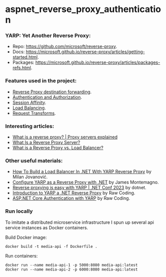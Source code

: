# aspnet_reverse_proxy_authentication

### YARP: Yet Another Reverse Proxy:

- Repo: https://github.com/microsoft/reverse-proxy.
- Docs: https://microsoft.github.io/reverse-proxy/articles/getting-started.html.
- Packages: https://microsoft.github.io/reverse-proxy/articles/packages-refs.html.

### Features used in the project:

- [Reverse Proxy destination forwarding](https://microsoft.github.io/reverse-proxy/articles/config-files.html).
- [Authentication and Authorization](https://microsoft.github.io/reverse-proxy/articles/authn-authz.html).
- [Session Affinity](https://microsoft.github.io/reverse-proxy/articles/session-affinity.html).
- [Load Balancing](https://microsoft.github.io/reverse-proxy/articles/load-balancing.html).
- [Request Transforms](https://microsoft.github.io/reverse-proxy/articles/transforms.html).

### Interesting articles:

- [What is a reverse proxy? | Proxy servers explained](https://www.cloudflare.com/learning/cdn/glossary/reverse-proxy/)
- [What Is a Reverse Proxy Server?](https://www.nginx.com/resources/glossary/reverse-proxy-server/)
- [What is a Reverse Proxy vs. Load Balancer?](https://www.nginx.com/resources/glossary/reverse-proxy-vs-load-balancer/)

### Other useful materials:

- [How To Build a Load Balancer In .NET With YARP Reverse Proxy](https://www.youtube.com/watch?v=0RaH9hhOF4g) by Milan Jovanović.
- [Configure YARP as a Reverse Proxy with .NET](https://www.youtube.com/watch?v=-SiYAYp5AOI&t=1s) by James Montemagno.
- [Reverse proxying is easy with YARP | .NET Conf 2023](https://www.youtube.com/watch?v=P8y8NAroVKk) by dotnet.
- [Introduction to YARP a .NET Reverse Proxy](https://www.youtube.com/watch?v=EfVVvEtfgpI) by Raw Coding.
- [ASP.NET Core Authentication with YARP](https://www.youtube.com/watch?v=9mFNTpugB6E) by Raw Coding.

### Run locally

To imitate a distributed microservice infrastructure I spun up several api service instances as Docker containers.

Build Docker image:

```shell
docker build -t media-api -f Dockerfile .
```

Run containers:

```shell
docker run --name media-api-1 -p 5000:8080 media-api:latest
docker run --name media-api-2 -p 6000:8080 media-api:latest
```
